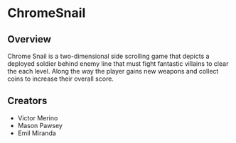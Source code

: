 # ChromeSnail

## Overview
Chrome Snail is a two-dimensional side scrolling game that depicts a deployed soldier behind enemy line that must fight fantastic villains to clear the each level. Along the way the player gains new weapons and collect coins to increase their overall score.

## Creators
+ Victor Merino
+ Mason Pawsey
+ Emil Miranda
